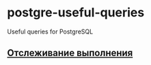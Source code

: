 # postgre-useful-queries
Useful queries for PostgreSQL

## [Отслеживание выполнения](progress-reporting.md)
